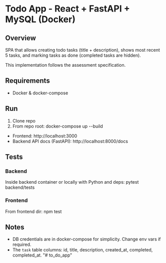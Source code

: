 # Todo App - React + FastAPI + MySQL (Docker)

## Overview
SPA that allows creating todo tasks (title + description), shows most recent 5 tasks, and marking tasks as done (completed tasks are hidden).

This implementation follows the assessment specification.

## Requirements
- Docker & docker-compose

## Run
1. Clone repo
2. From repo root:
   docker-compose up --build

- Frontend: http://localhost:3000
- Backend API docs (FastAPI): http://localhost:8000/docs

## Tests
### Backend
Inside backend container or locally with Python and deps:
pytest backend/tests

### Frontend
From frontend dir:
npm test

## Notes
- DB credentials are in docker-compose for simplicity. Change env vars if required.
- The `task` table columns: id, title, description, created_at, completed, completed_at.
"# to_do_app" 
